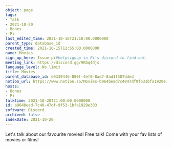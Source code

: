 ```yaml
---
object: page
tags:
- Talk
- 2021-10-20
- Bones
- Pi
last_edited_time: 2021-10-16T21:18:00.0000000
parent_type: database_id
created_time: 2021-10-15T12:55:00.0000000
name: Movies
sign_up_here: Issue pi#helpsignup in Pi's discord to find out.
meeting_link: https://discord.gg/9Kbq4djs
language_level: No limit
title: Movies
parent_database_id: e9339446-880f-4ef0-8ad7-8ad1f507dded
notion_url: https://www.notion.so/Movies-b964bead7c4047df9f531bfa1929e303
hosts:
- Bones
- Pi
talktime: 2021-10-20T21:00:00.0000000
id: b964bead-7c40-47df-9f53-1bfa1929e303
software: Discord
archived: false
indexDate: 2021-10-20
---
```


Let's talk about our favourite movies!
Free talk! Come with your fav lists of movies or films!



